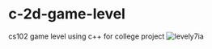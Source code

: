 # c-2d-game-level
cs102 game level using c++ for college project
![levely7ia](https://user-images.githubusercontent.com/93736300/182486808-3d6f2dfa-68c8-4905-b957-1d9a526be13c.png)
